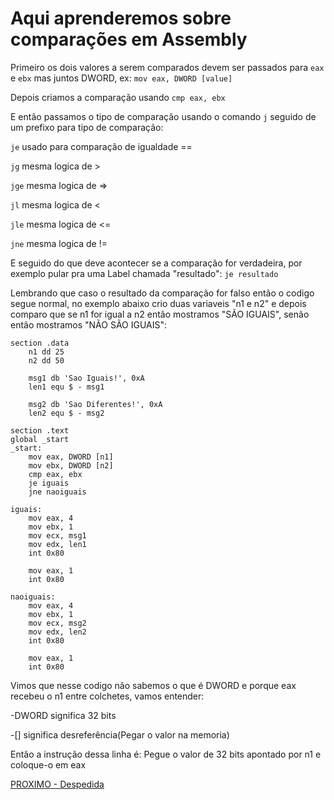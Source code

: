 # Aqui aprenderemos sobre comparações em Assembly

Primeiro os dois valores a serem comparados devem ser passados para `eax` e `ebx` mas juntos DWORD, ex: `mov eax, DWORD [value]`

Depois criamos a comparação usando `cmp eax, ebx`

E então passamos o tipo de comparação usando o comando `j` seguido de um prefixo para tipo de comparação:

`je` usado para comparação de igualdade ==

`jg` mesma logica de >

`jge` mesma logica de =>

`jl` mesma logica de <

`jle` mesma logica de <=

`jne` mesma logica de !=

E seguido do que deve acontecer se a comparação for verdadeira, por exemplo pular pra uma Label chamada "resultado": `je resultado`

Lembrando que caso o resultado da comparação for falso então o codigo segue normal, no exemplo abaixo crio duas variaveis "n1 e n2" e depois comparo que se n1 for igual a n2 então mostramos "SÃO IGUAIS", senão então mostramos "NÃO SÃO IGUAIS":

```
section .data
	n1 dd 25
	n2 dd 50

	msg1 db 'Sao Iguais!', 0xA
	len1 equ $ - msg1

	msg2 db 'Sao Diferentes!', 0xA
	len2 equ $ - msg2

section .text
global _start
_start:
	mov eax, DWORD [n1]
	mov ebx, DWORD [n2]
	cmp eax, ebx
	je iguais
	jne naoiguais

iguais:
	mov eax, 4
	mov ebx, 1
	mov ecx, msg1
	mov edx, len1
	int 0x80

	mov eax, 1
	int 0x80

naoiguais:
	mov eax, 4
	mov ebx, 1
	mov ecx, msg2
	mov edx, len2
	int 0x80

	mov eax, 1
	int 0x80
```

Vimos que nesse codigo não sabemos o que é DWORD e porque eax recebeu o n1 entre colchetes, vamos entender:

-DWORD significa 32 bits

-[] significa desreferência(Pegar o valor na memoria)

Então a instrução dessa linha é: Pegue o valor de 32 bits apontado por n1 e coloque-o em eax

[PROXIMO - Despedida](8-despedida.md)
